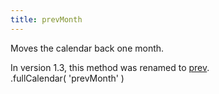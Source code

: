 ```yaml
---
title: prevMonth
---
```


Moves the calendar back one month.

<div class='removed-notice'>
In version 1.3, this method was renamed to <a href='prev'>prev</a>.
</div>

<div class='spec' markdown='1'>
.fullCalendar( 'prevMonth' )
</div>
